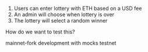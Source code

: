 1. Users can enter lottery with ETH based on a USD fee
2. An admin will choose when lottery is over
3. The lottery will select a random winner

How do we want to test this?

mainnet-fork
development with mocks
testnet
